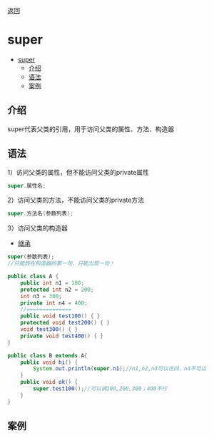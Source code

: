 [返回](面向对象编程.md)

# super

- [super](#super)
  - [介绍](#介绍)
  - [语法](#语法)
  - [案例](#案例)


## 介绍
super代表父类的引用，用于访问父类的属性、方法、构造器

## 语法
1）访问父类的属性，但不能访问父类的private属性
```java
super.属性名;
```
2）访问父类的方法，不能访问父类的private方法
```java
super.方法名(参数列表);
```
3）访问父类的构造器
- [继承](继承.md#使用细节)
```java
super(参数列表);
//只能放在构造器的第一句，只能出现一句！
```

```java
public class A {
    public int n1 = 100;
    protected int n2 = 200;
    int n3 = 300;
    private int n4 = 400;
    //==============
    public void test100() { }
    protected void test200() { }
    void test300() { }
    private void test400() { }
}

public class B extends A{
    public void hi() {
        System.out.println(super.n1);//n1,n2,n3可以访问，n4不可以
    }
    public void ok() {
        super.test100();//可以调100,200,300；400不行
    }
}
```
## 案例
